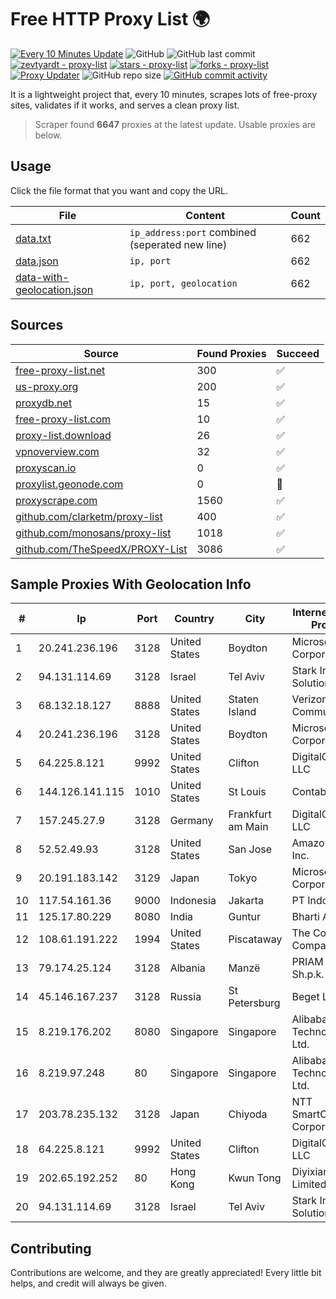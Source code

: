 
# Free HTTP Proxy List 🌍

[![Every 10 Minutes Update](https://github.com/mertguvencli/http-proxy-list/actions/workflows/main.yml/badge.svg?branch=main)](https://github.com/mertguvencli/http-proxy-list/actions/workflows/main.yml)
![GitHub](https://img.shields.io/github/license/mertguvencli/http-proxy-list)
![GitHub last commit](https://img.shields.io/github/last-commit/mertguvencli/http-proxy-list)
[![zevtyardt - proxy-list](https://img.shields.io/static/v1?label=zevtyardt&message=proxy-list&color=blue&logo=github)](https://github.com/zevtyardt/proxy-list "Go to GitHub repo")
[![stars - proxy-list](https://img.shields.io/github/stars/zevtyardt/proxy-list?style=social)](https://github.com/zevtyardt/proxy-list)
[![forks - proxy-list](https://img.shields.io/github/forks/zevtyardt/proxy-list?style=social)](https://github.com/zevtyardt/proxy-list)
[![Proxy Updater](https://github.com/zevtyardt/proxy-list/workflows/Proxy%20Updater/badge.svg)](https://github.com/zevtyardt/proxy-list/actions?query=workflow:"Proxy+Updater")
![GitHub repo size](https://img.shields.io/github/repo-size/zevtyardt/proxy-list)
[![GitHub commit activity](https://img.shields.io/github/commit-activity/m/zevtyardt/proxy-list?logo=commits)](https://github.com/zevtyardt/proxy-list/commits/main)

It is a lightweight project that, every 10 minutes, scrapes lots of free-proxy sites, validates if it works, and serves a clean proxy list.

> Scraper found **6647** proxies at the latest update. Usable proxies are below.

## Usage

Click the file format that you want and copy the URL.

|File|Content|Count|
|----|-------|-----|
|[data.txt](https://raw.githubusercontent.com/mertguvencli/http-proxy-list/main/proxy-list/data.txt)|`ip_address:port` combined (seperated new line)|662|
|[data.json](https://raw.githubusercontent.com/mertguvencli/http-proxy-list/main/proxy-list/data.json)|`ip, port`|662|
|[data-with-geolocation.json](https://raw.githubusercontent.com/mertguvencli/http-proxy-list/main/proxy-list/data-with-geolocation.json)|`ip, port, geolocation`|662|

## Sources

|Source|Found Proxies|Succeed|
|------|-------------|-------|
|[free-proxy-list.net](https://free-proxy-list.net)|300|✅|
|[us-proxy.org](https://www.us-proxy.org)|200|✅|
|[proxydb.net](http://proxydb.net)|15|✅|
|[free-proxy-list.com](https://free-proxy-list.com/?page=&port=&type%5B%5D=http&type%5B%5D=https&up_time=0&search=Search)|10|✅|
|[proxy-list.download](https://www.proxy-list.download/HTTP)|26|✅|
|[vpnoverview.com](https://vpnoverview.com/privacy/anonymous-browsing/free-proxy-servers)|32|✅|
|[proxyscan.io](https://www.proxyscan.io)|0|✅|
|[proxylist.geonode.com](https://proxylist.geonode.com/api/proxy-list?limit=300&page=1&sort_by=lastChecked&sort_type=desc&protocols=http,https)|0|🚫|
|[proxyscrape.com](https://api.proxyscrape.com/v2/?request=displayproxies&protocol=http&timeout=10000&country=all&ssl=all&anonymity=all)|1560|✅|
|[github.com/clarketm/proxy-list](https://raw.githubusercontent.com/clarketm/proxy-list/master/proxy-list-raw.txt)|400|✅|
|[github.com/monosans/proxy-list](https://raw.githubusercontent.com/monosans/proxy-list/main/proxies/http.txt)|1018|✅|
|[github.com/TheSpeedX/PROXY-List](https://raw.githubusercontent.com/TheSpeedX/PROXY-List/master/http.txt)|3086|✅|


## Sample Proxies With Geolocation Info

|#|Ip|Port|Country|City|Internet Service Provider|
|-|--|----|-------|----|-------------------------|
|1|20.241.236.196|3128|United States|Boydton|Microsoft Corporation|
|2|94.131.114.69|3128|Israel|Tel Aviv|Stark Industries Solutions LTD|
|3|68.132.18.127|8888|United States|Staten Island|Verizon Communications|
|4|20.241.236.196|3128|United States|Boydton|Microsoft Corporation|
|5|64.225.8.121|9992|United States|Clifton|DigitalOcean, LLC|
|6|144.126.141.115|1010|United States|St Louis|Contabo Inc.|
|7|157.245.27.9|3128|Germany|Frankfurt am Main|DigitalOcean, LLC|
|8|52.52.49.93|3128|United States|San Jose|Amazon.com, Inc.|
|9|20.191.183.142|3129|Japan|Tokyo|Microsoft Corporation|
|10|117.54.161.36|9000|Indonesia|Jakarta|PT IndoInternet|
|11|125.17.80.229|8080|India|Guntur|Bharti Airtel|
|12|108.61.191.222|1994|United States|Piscataway|The Constant Company|
|13|79.174.25.124|3128|Albania|Manzë|PRIAM NET Sh.p.k.|
|14|45.146.167.237|3128|Russia|St Petersburg|Beget LLC|
|15|8.219.176.202|8080|Singapore|Singapore|Alibaba (US) Technology Co., Ltd.|
|16|8.219.97.248|80|Singapore|Singapore|Alibaba (US) Technology Co., Ltd.|
|17|203.78.235.132|3128|Japan|Chiyoda|NTT SmartConnect Corporation|
|18|64.225.8.121|9992|United States|Clifton|DigitalOcean, LLC|
|19|202.65.192.252|80|Hong Kong|Kwun Tong|Diyixian.com Limited|
|20|94.131.114.69|3128|Israel|Tel Aviv|Stark Industries Solutions LTD|



## Contributing

Contributions are welcome, and they are greatly appreciated! Every
little bit helps, and credit will always be given.

